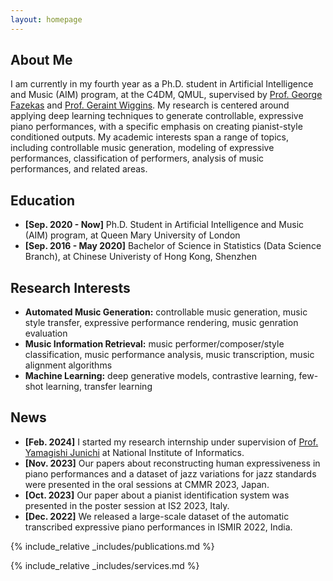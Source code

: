 ```yaml
---
layout: homepage
---
```


## About Me

I am currently in my fourth year as a Ph.D. student in Artificial Intelligence and Music (AIM) program, at the C4DM, QMUL, supervised by [Prof. George Fazekas](https://www.eecs.qmul.ac.uk/~gyorgyf/about.html) and [Prof. Geraint Wiggins](https://ai.vub.ac.be/team/geraint-wiggins/). My research is centered around applying deep learning techniques to generate controllable, expressive piano performances, with a specific emphasis on creating pianist-style conditioned outputs. My academic interests span a range of topics, including controllable music generation, modeling of expressive performances, classification of performers, analysis of music performances, and related areas.

## Education

- **[Sep. 2020 - Now]** Ph.D. Student in Artificial Intelligence and Music (AIM) program, at Queen Mary University of London
- **[Sep. 2016 - May 2020]** Bachelor of Science in Statistics (Data Science Branch), at Chinese Univeristy of Hong Kong, Shenzhen

## Research Interests

- **Automated Music Generation:** controllable music generation, music style transfer, expressive performance rendering, music genration evaluation
- **Music Information Retrieval:** music performer/composer/style classification, music performance analysis, music transcription, music alignment algorithms
- **Machine Learning:** deep generative models, contrastive learning, few-shot learning, transfer learning

## News
- **[Feb. 2024]** I started my research internship under supervision of [Prof. Yamagishi Junichi](https://researchmap.jp/read0205283) at National Institute of Informatics.
- **[Nov. 2023]** Our papers about reconstructing human expressiveness in piano performances and a dataset of jazz variations for jazz standards were presented in the oral sessions at CMMR 2023, Japan.
- **[Oct. 2023]** Our paper about a pianist identification system was presented in the poster session at IS2 2023, Italy.
- **[Dec. 2022]** We released a large-scale dataset of the automatic transcribed expressive piano performances in ISMIR 2022, India.

{% include_relative _includes/publications.md %}

{% include_relative _includes/services.md %}
